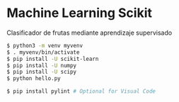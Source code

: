 # Machine Learning Scikit

Clasificador de frutas mediante aprendizaje supervisado

```sh
$ python3 -m venv myvenv
$ . myvenv/bin/activate
$ pip install -U scikit-learn
$ pip install -U numpy
$ pip install -U scipy
$ python hello.py

$ pip install pylint # Optional for Visual Code
```